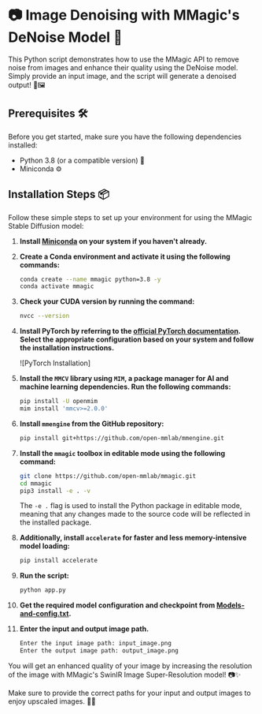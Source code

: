 
# 📷 Image Denoising with MMagic's DeNoise Model 🌟

This Python script demonstrates how to use the MMagic API to remove noise from images and enhance their quality using the DeNoise model. Simply provide an input image, and the script will generate a denoised output! 🧹🖼️
## Prerequisites 🛠️

Before you get started, make sure you have the following dependencies installed:

- Python 3.8 (or a compatible version) 🐍
- Miniconda ⚙️

## Installation Steps 📦

Follow these simple steps to set up your environment for using the MMagic Stable Diffusion model:

1. **Install [Miniconda](https://docs.conda.io/projects/miniconda/en/latest/miniconda-install.html) on your system if you haven't already.**

2. **Create a Conda environment and activate it using the following commands:**

   ```bash
   conda create --name mmagic python=3.8 -y
   conda activate mmagic
   ```

3. **Check your CUDA version by running the command:**

   ```bash
   nvcc --version
   ```

4. **Install PyTorch by referring to the [official PyTorch documentation](https://pytorch.org/). Select the appropriate configuration based on your system and follow the installation instructions.**

   ![PyTorch Installation]

5. **Install the `MMCV` library using `MIM`, a package manager for AI and machine learning dependencies. Run the following commands:**

   ```bash
   pip install -U openmim
   mim install 'mmcv>=2.0.0'
   ```

6. **Install `mmengine` from the GitHub repository:**

   ```bash
   pip install git+https://github.com/open-mmlab/mmengine.git
   ```

7. **Install the `mmagic` toolbox in editable mode using the following command:**

   ```bash
   git clone https://github.com/open-mmlab/mmagic.git
   cd mmagic
   pip3 install -e . -v
   ```

   The `-e .` flag is used to install the Python package in editable mode, meaning that any changes made to the source code will be reflected in the installed package.

8. **Additionally, install `accelerate` for faster and less memory-intensive model loading:**

   ```bash
   pip install accelerate
   ```

9. **Run the script:**

   ```bash
   python app.py
   ```

4. **Get the required model configuration and checkpoint from [Models-and-config.txt](Models-and-config.txt).**

5. **Enter the input and output image path.**

   ```bash
   Enter the input image path: input_image.png
   Enter the output image path: output_image.png
   ```

You will get an enhanced quality of your image by increasing the resolution of the image with MMagic's SwinIR Image Super-Resolution model! 📷✨

Make sure to provide the correct paths for your input and output images to enjoy upscaled images. 🧼🌈
